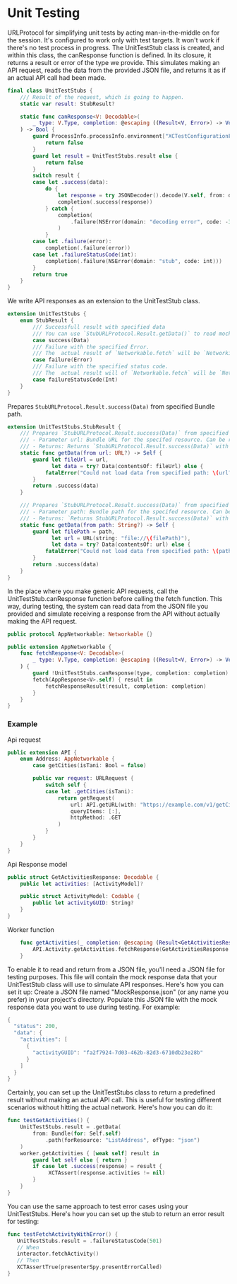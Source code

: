 # Unit Testing
URLProtocol for simplifying unit tests by acting man-in-the-middle on for the session. It's configured to work only with test targets. It won't work if there's no test process in progress.
The UnitTestStub class is created, and within this class, the canResponse function is defined. In its closure, it returns a result or error of the type we provide. This simulates making an API request, reads the data from the provided JSON file, and returns it as if an actual API call had been made.
```swift
final class UnitTestStubs {
    /// Result of the request, which is going to happen.
    static var result: StubResult?

    static func canResponse<V: Decodable>(
        _ type: V.Type, completion: @escaping ((Result<V, Error>) -> Void)
    ) -> Bool {
        guard ProcessInfo.processInfo.environment["XCTestConfigurationFilePath"] != nil else {
            return false
        }
        guard let result = UnitTestStubs.result else {
            return false
        }
        switch result {
        case let .success(data):
            do {
                let response = try JSONDecoder().decode(V.self, from: data)
                completion(.success(response))
            } catch {
                completion(
                    .failure(NSError(domain: "decoding error", code: -333))
                )
            }
        case let .failure(error):
            completion(.failure(error))
        case let .failureStatusCode(int):
            completion(.failure(NSError(domain: "stub", code: int)))
        }
        return true
    }
}
```

We write API responses as an extension to the UnitTestStub class.
```swift
extension UnitTestStubs {
    enum StubResult {
        /// Successfull result with specified data
        /// You can use `StubURLProtocol.Result.getData()` to read mock data from bundle, easily and inline.
        case success(Data)
        /// Failure with the specified Error.
        /// The  actual result of `Networkable.fetch` will be `NetworkingError.underlyingError`.
        case failure(Error)
        /// Failure with the specified status code.
        /// The  actual result will of `Networkable.fetch` will be `NetworkingError.httpError`.
        case failureStatusCode(Int)
    }
}
```
Prepares `StubURLProtocol.Result.success(Data)` from specified Bundle path.

```swift
extension UnitTestStubs.StubResult {
    /// Prepares `StubURLProtocol.Result.success(Data)` from specified Bundle path.
    /// - Parameter url: Bundle URL for the specifed resource. Can be received from `url(forResource:,ofType:)`.
    /// - Returns: Returns `StubURLProtocol.Result.success(Data)` with data from specified file url.
    static func getData(from url: URL?) -> Self {
        guard let fileUrl = url,
              let data = try? Data(contentsOf: fileUrl) else {
            fatalError("Could not load data from specified path: \(url?.absoluteString ?? "")")
        }
        return .success(data)
    }

    /// Prepares `StubURLProtocol.Result.success(Data)` from specified Bundle path.
    /// - Parameter path: Bundle path for the specifed resource. Can be received from `path(forResource:,ofType:)`.
    /// - Returns: `Returns StubURLProtocol.Result.success(Data)` with data from specified file path.
    static func getData(from path: String?) -> Self {
        guard let filePath = path,
              let url = URL(string: "file://\(filePath)"),
              let data = try? Data(contentsOf: url) else {
            fatalError("Could not load data from specified path: \(path ?? "")")
        }
        return .success(data)
    }
}
```

In the place where you make generic API requests, call the UnitTestStub.canResponse function before calling the fetch function. 
This way, during testing, the system can read data from the JSON file you provided and simulate receiving a response from the API without actually making the API request.

```swift
public protocol AppNetworkable: Networkable {}

public extension AppNetworkable {
    func fetchResponse<V: Decodable>(
        _ type: V.Type, completion: @escaping ((Result<V, Error>) -> Void)
    ) {
        guard !UnitTestStubs.canResponse(type, completion: completion) else { return }
        fetch(AppResponse<V>.self) { result in
            fetchResponseResult(result, completion: completion)
        }
    }
}
```
### Example
Api request
```swift
public extension API {
    enum Address: AppNetworkable {
        case getCities(isTani: Bool = false)

        public var request: URLRequest {
            switch self {
            case let .getCities(isTani):
                return getRequest(
                    url: API.getURL(with: "https://example.com/v1/getCities"),
                    queryItems: [:],
                    httpMethod: .GET
                )
            }
        }
    }
}
```
Api Response model

```swift
public struct GetActivitiesResponse: Decodable {
    public let activities: [ActivityModel]?

    public struct ActivityModel: Codable {
        public let activityGUID: String?
    }
}
```
Worker function

```swift
    func getActivities(_ completion: @escaping (Result<GetActivitiesResponse, Error>) -> Void) {
        API.Activity.getActivities.fetchResponse(GetActivitiesResponse.self, completion: completion)
    }
```

To enable it to read and return from a JSON file, you'll need a JSON file for testing purposes. This file will contain the mock response data that your UnitTestStub class will use to simulate API responses. Here's how you can set it up:
Create a JSON file named "MockResponse.json" (or any name you prefer) in your project's directory.
Populate this JSON file with the mock response data you want to use during testing. For example:
```swift
{
  "status": 200,
  "data": {
    "activities": [
      {
        "activityGUID": "fa2f7924-7d03-462b-82d3-6710db23e28b"
      }
    ]
  }
}
```
Certainly, you can set up the UnitTestStubs class to return a predefined result without making an actual API call. This is useful for testing different scenarios without hitting the actual network.
Here's how you can do it:

```swift
func testGetActivities() {
    UnitTestStubs.result = .getData(
        from: Bundle(for: Self.self)
            .path(forResource: "ListAddress", ofType: "json")
    )
    worker.getActivities { [weak self] result in
        guard let self else { return }
        if case let .success(response) = result {
             XCTAssert(response.activities != nil)
        }
    }
}
 ```
 You can use the same approach to test error cases using your UnitTestStubs. 
 Here's how you can set up the stub to return an error result for testing:

 ```swift
func testFetchActivityWithError() {
    UnitTestStubs.result = .failureStatusCode(501)
    // When
    interactor.fetchActivity()
    // Then
    XCTAssertTrue(presenterSpy.presentErrorCalled)
}
 ```
